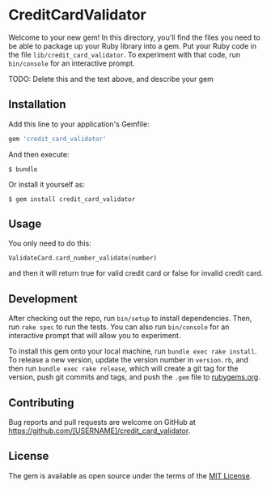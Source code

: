 # CreditCardValidator

Welcome to your new gem! In this directory, you'll find the files you need to be able to package up your Ruby library into a gem. Put your Ruby code in the file `lib/credit_card_validator`. To experiment with that code, run `bin/console` for an interactive prompt.

TODO: Delete this and the text above, and describe your gem

## Installation

Add this line to your application's Gemfile:

```ruby
gem 'credit_card_validator'
```

And then execute:

    $ bundle

Or install it yourself as:

    $ gem install credit_card_validator

## Usage

You only need to do this: 

    ValidateCard.card_number_validate(number) 
    
and then it will return true for valid credit card or false for invalid credit card.

## Development

After checking out the repo, run `bin/setup` to install dependencies. Then, run `rake spec` to run the tests. You can also run `bin/console` for an interactive prompt that will allow you to experiment.

To install this gem onto your local machine, run `bundle exec rake install`. To release a new version, update the version number in `version.rb`, and then run `bundle exec rake release`, which will create a git tag for the version, push git commits and tags, and push the `.gem` file to [rubygems.org](https://rubygems.org).

## Contributing

Bug reports and pull requests are welcome on GitHub at https://github.com/[USERNAME]/credit_card_validator.

## License

The gem is available as open source under the terms of the [MIT License](https://opensource.org/licenses/MIT).
